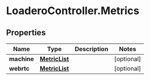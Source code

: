 # LoaderoController.Metrics

## Properties
Name | Type | Description | Notes
------------ | ------------- | ------------- | -------------
**machine** | [**MetricList**](MetricList.md) |  | [optional] 
**webrtc** | [**MetricList**](MetricList.md) |  | [optional] 
